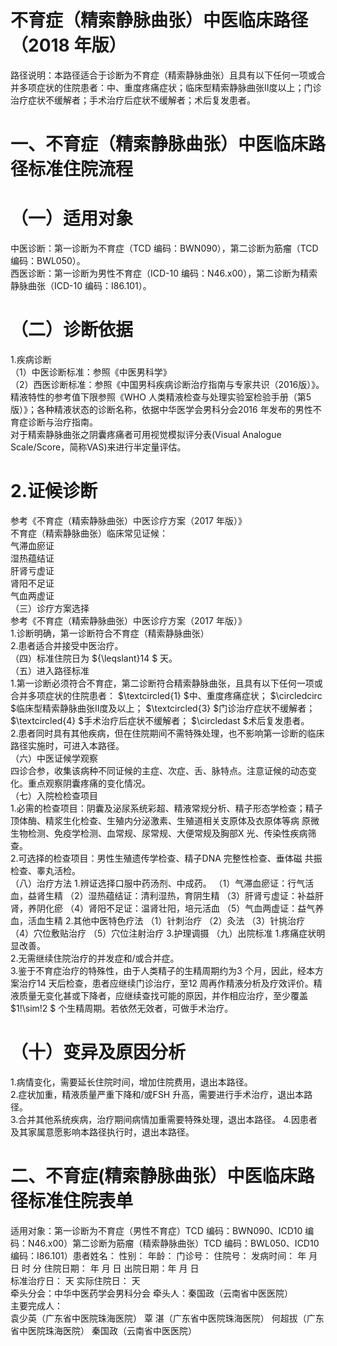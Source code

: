 # 不育症（精索静脉曲张）中医临床路径 （2018 年版）  
路径说明：本路径适合于诊断为不育症（精索静脉曲张）且具有以下任何一项或合并多项症状的住院患者：中、重度疼痛症状；临床型精索静脉曲张Ⅱ度以上；门诊治疗症状不缓解者；手术治疗后症状不缓解者；术后复发患者。  
# 一、不育症（精索静脉曲张）中医临床路径标准住院流程  
# （一）适用对象  
中医诊断：第一诊断为不育症（TCD 编码：BWN090），第二诊断为筋瘤（TCD编码：BWL050）。  
西医诊断：第一诊断为男性不育症（ICD-10 编码：N46.x00），第二诊断为精索静脉曲张（ICD-10 编码：I86.101）。  
# （二）诊断依据  
1.疾病诊断  
（1）中医诊断标准：参照《中医男科学》  
（2）西医诊断标准：参照《中国男科疾病诊断治疗指南与专家共识（2016版）》。  
精液特性的参考值下限参照《WHO 人类精液检查与处理实验室检验手册（第5 版）》；各种精液状态的诊断名称，依据中华医学会男科分会2016 年发布的男性不育症诊断与治疗指南。  
对于精索静脉曲张之阴囊疼痛者可用视觉模拟评分表(Visual Analogue  Scale/Score，简称VAS)来进行半定量评估。  
# 2.证候诊断  
参考《不育症（精索静脉曲张）中医诊疗方案（2017 年版）》  
不育症（精索静脉曲张）临床常见证候：  
气滞血瘀证  
湿热蕴结证  
肝肾亏虚证  
肾阳不足证  
气血两虚证  
（三）诊疗方案选择  
参考《不育症（精索静脉曲张）中医诊疗方案（2017 年版）》  
1.诊断明确，第一诊断符合不育症（精索静脉曲张）  
2.患者适合并接受中医治疗。  
（四）标准住院日为 ${\leqslant}14 $ 天。  
（五）进入路径标准  
1.第一诊断必须符合不育症，第二诊断符合精索静脉曲张，且具有以下任何一项或合并多项症状的住院患者： $\textcircled{1} $中、重度疼痛症状； $\circledcirc $临床型精索静脉曲张Ⅱ度及以上； $\textcircled{3} $门诊治疗症状不缓解者； $\textcircled{4} $手术治疗后症状不缓解者； $\circledast $术后复发患者。  
2.患者同时具有其他疾病，但在住院期间不需特殊处理，也不影响第一诊断的临床路径实施时，可进入本路径。  
（六）中医证候学观察  
四诊合参，收集该病种不同证候的主症、次症、舌、脉特点。注意证候的动态变化。重点观察阴囊疼痛的变化情况。  
（七）入院检检查项目  
1.必需的检查项目：阴囊及泌尿系统彩超、精液常规分析、精子形态学检查；精子顶体酶、精浆生化检查、生殖内分泌激素、生殖道相关支原体及衣原体等病 原微生物检测、免疫学检测、血常规、尿常规、大便常规及胸部X 光、传染性疾病筛查。  
2.可选择的检查项目：男性生殖遗传学检查、精子DNA 完整性检查、垂体磁 共振检查、睾丸活检。  
（八）治疗方法 1.辨证选择口服中药汤剂、中成药。 （1）气滞血瘀证：行气活血，益肾生精  （2）湿热蕴结证：清利湿热，育阴生精 （3）肝肾亏虚证：补益肝肾，养阴化瘀 （4）肾阳不足证：温肾壮阳，培元活血 （5）气血两虚证：益气养血，活血生精 2.其他中医特色疗法 （1）针刺治疗 （2）灸法 （3）针挑治疗 （4）穴位敷贴治疗   （5）穴位注射治疗   3.护理调摄  （九）出院标准 1.疼痛症状明显改善。  
2.无需继续住院治疗的并发症和/或合并症。  
3.鉴于不育症治疗的特殊性，由于人类精子的生精周期约为3 个月，因此，经本方案治疗14 天后检查，患者应继续门诊治疗，至12 周再作精液分析及疗效评价。精液质量无变化甚或下降者，应继续查找可能的原因，并作相应治疗，至少覆盖 $1\!\sim\!2 $ 个生精周期。若依然无效者，可做手术治疗。  
# （十）变异及原因分析  
1.病情变化，需要延长住院时间，增加住院费用，退出本路径。  
2.症状加重，精液质量严重下降和/或FSH 升高，需要进行手术治疗，退出本路径。  
3.合并其他系统疾病，治疗期间病情加重需要特殊处理，退出本路径。 4.因患者及其家属意愿影响本路径执行时，退出本路径。  
# 二、不育症(精索静脉曲张）中医临床路径标准住院表单  
适用对象：第一诊断为不育症（男性不育症）TCD 编码：BWN090、ICD­10 编码：N46.x00）第二诊断为筋瘤（精索静脉曲张）TCD 编码：BWL050、ICD­10 编码：I86.101）患者姓名：        性别：       年龄：       门诊号：         住院号：          发病时间：    年   月   日   时   分  住院日期：    年   月    日  出院日期：年   月    日  
标准治疗日： 天                 实际住院日：    天  
牵头分会：中华中医药学会男科分会 牵头人：秦国政（云南省中医医院）  
主要完成人：  
袁少英（广东省中医院珠海医院） 覃  湛（广东省中医院珠海医院） 何超拔（广东省中医院珠海医院） 秦国政（云南省中医医院）  